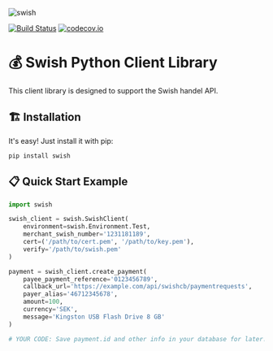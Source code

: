 ![swish](https://cloud.githubusercontent.com/assets/3159565/14217729/1d4b6732-f850-11e5-8a00-90d4ab30ddbd.png)

[![Build Status](https://travis-ci.org/MadSpindel/swish-python.svg?branch=master)](https://travis-ci.org/MadSpindel/swish-python)
[![codecov.io](https://codecov.io/github/MadSpindel/swish-python/coverage.svg?branch=master)](https://codecov.io/github/MadSpindel/swish-python?branch=master)
# 💰 Swish Python Client Library
This client library is designed to support the Swish handel API.

## 🏗 Installation
It's easy! Just install it with pip:
```
pip install swish
```
## 📋 Quick Start Example
```python
import swish

swish_client = swish.SwishClient(
    environment=swish.Environment.Test,
    merchant_swish_number='1231181189',
    cert=('/path/to/cert.pem', '/path/to/key.pem'),
    verify='/path/to/swish.pem'
)

payment = swish_client.create_payment(
    payee_payment_reference='0123456789',
    callback_url='https://example.com/api/swishcb/paymentrequests',
    payer_alias='46712345678',
    amount=100,
    currency='SEK',
    message='Kingston USB Flash Drive 8 GB'
)

# YOUR CODE: Save payment.id and other info in your database for later!
```
